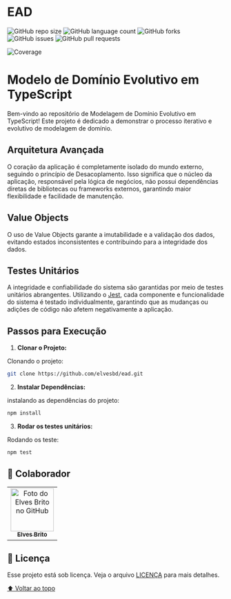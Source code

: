 # EAD

![GitHub repo size](https://img.shields.io/github/repo-size/elvesbd/ead?style=for-the-badge)
![GitHub language count](https://img.shields.io/github/languages/count/elvesbd/ead?style=for-the-badge)
![GitHub forks](https://img.shields.io/github/forks/elvesbd/ead?style=for-the-badge)
![GitHub issues](https://img.shields.io/github/issues-raw/elvesbd/ead?style=for-the-badge)
![GitHub pull requests](https://img.shields.io/github/issues-pr/elvesbd/ead?style=for-the-badge)

![Coverage](https://i.imgur.com/Da088AI.png)

# Modelo de Domínio Evolutivo em TypeScript

Bem-vindo ao repositório de Modelagem de Domínio Evolutivo em TypeScript! Este projeto é dedicado a demonstrar o processo iterativo e evolutivo de modelagem de domínio.

## Arquitetura Avançada

O coração da aplicação é completamente isolado do mundo externo, seguindo o princípio de Desacoplamento. Isso significa que o núcleo da aplicação, responsável pela lógica de negócios, não possui dependências diretas de bibliotecas ou frameworks externos, garantindo maior flexibilidade e facilidade de manutenção.

## Value Objects

O uso de Value Objects garante a imutabilidade e a validação dos dados, evitando estados inconsistentes e contribuindo para a integridade dos dados.

## Testes Unitários

A integridade e confiabilidade do sistema são garantidas por meio de testes unitários abrangentes. Utilizando o [Jest](https://jestjs.io/), cada componente e funcionalidade do sistema é testado individualmente, garantindo que as mudanças ou adições de código não afetem negativamente a aplicação.

## Passos para Execução

1. **Clonar o Projeto:**

Clonando o projeto:

```bash
git clone https://github.com/elvesbd/ead.git
```

2. **Instalar Dependências:**

instalando as dependências do projeto:

```bash
npm install
```

3. **Rodar os testes unitários:**

Rodando os teste:

```bash
npm test
```

## 🤝 Colaborador

<table>
  <tr>
    <td align="center">
      <a href="#">
        <img src="https://github.com/elvesbd.png" width="100px;" alt="Foto do Elves Brito no GitHub"/><br>
        <sub>
          <b>Elves Brito</b>
        </sub>
      </a>
    </td>
  </tr>
</table>

## 📝 Licença

Esse projeto está sob licença. Veja o arquivo [LICENÇA](LICENSE.md) para mais detalhes.

[⬆ Voltar ao topo](#EAD)<br>
